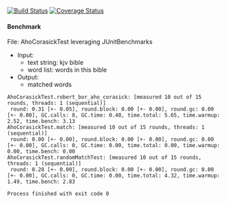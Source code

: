[![Build Status](https://travis-ci.org/Nov11/naive-Aho-Corasick.svg?branch=master)](https://travis-ci.org/Nov11/naive-Aho-Corasick)
[![Coverage Status](https://coveralls.io/repos/github/Nov11/naive-Aho-Corasick/badge.svg?branch=master)](https://coveralls.io/github/Nov11/naive-Aho-Corasick?branch=master)

#### Benchmark
File: AhoCorasickTest leveraging JUnitBenchmarks
* Input: 
    - text string: kjv bible
    - word list: words in this bible
* Output:
    - matched words

```
AhoCorasickTest.robert_bor_aho_corasick: [measured 10 out of 15 rounds, threads: 1 (sequential)]
 round: 0.31 [+- 0.05], round.block: 0.00 [+- 0.00], round.gc: 0.00 [+- 0.00], GC.calls: 8, GC.time: 0.48, time.total: 5.65, time.warmup: 2.52, time.bench: 3.13
AhoCorasickTest.match: [measured 10 out of 15 rounds, threads: 1 (sequential)]
 round: 0.00 [+- 0.00], round.block: 0.00 [+- 0.00], round.gc: 0.00 [+- 0.00], GC.calls: 0, GC.time: 0.00, time.total: 0.00, time.warmup: 0.00, time.bench: 0.00
AhoCorasickTest.randomMatchTest: [measured 10 out of 15 rounds, threads: 1 (sequential)]
 round: 0.28 [+- 0.00], round.block: 0.00 [+- 0.00], round.gc: 0.00 [+- 0.00], GC.calls: 0, GC.time: 0.00, time.total: 4.32, time.warmup: 1.49, time.bench: 2.83

Process finished with exit code 0
```
